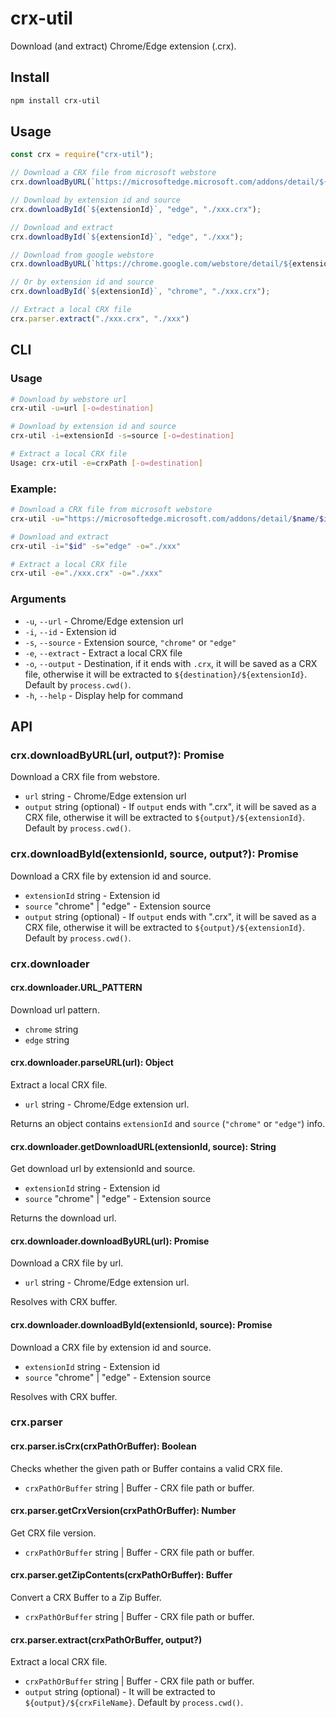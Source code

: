 # crx-util

Download (and extract) Chrome/Edge extension (.crx).

## Install

```bash
npm install crx-util
```

## Usage

```javascript
const crx = require("crx-util");

// Download a CRX file from microsoft webstore
crx.downloadByURL(`https://microsoftedge.microsoft.com/addons/detail/${extensionName}/${extensionId}`, "./xxx.crx");

// Download by extension id and source
crx.downloadById(`${extensionId}`, "edge", "./xxx.crx");

// Download and extract
crx.downloadById(`${extensionId}`, "edge", "./xxx");

// Download from google webstore
crx.downloadByURL(`https://chrome.google.com/webstore/detail/${extensionName}/${extensionId}`, "./xxx.crx");

// Or by extension id and source
crx.downloadById(`${extensionId}`, "chrome", "./xxx.crx");

// Extract a local CRX file
crx.parser.extract("./xxx.crx", "./xxx")
```

## CLI

### Usage

```bash
# Download by webstore url
crx-util -u=url [-o=destination]

# Download by extension id and source
crx-util -i=extensionId -s=source [-o=destination]

# Extract a local CRX file
Usage: crx-util -e=crxPath [-o=destination]
```

### Example:

```bash
# Download a CRX file from microsoft webstore
crx-util -u="https://microsoftedge.microsoft.com/addons/detail/$name/$id" -o="./xxx.crx"

# Download and extract
crx-util -i="$id" -s="edge" -o="./xxx"

# Extract a local CRX file
crx-util -e="./xxx.crx" -o="./xxx"
```

### Arguments

- `-u`, `--url`     - Chrome/Edge extension url
- `-i`, `--id`      - Extension id
- `-s`, `--source`  - Extension source, `"chrome"` or `"edge"`
- `-e`, `--extract` - Extract a local CRX file
- `-o`, `--output`  - Destination, if it ends with `.crx`, it will be saved as a CRX file, otherwise it will be extracted to `${destination}/${extensionId}`. Default by `process.cwd()`.
- `-h`, `--help`    - Display help for command

## API

### crx.downloadByURL(url, output?): Promise

Download a CRX file from webstore.

- `url` string - Chrome/Edge extension url
- `output` string (optional) - If `output` ends with ".crx", it will be saved as a CRX file, otherwise it will be extracted to `${output}/${extensionId}`. Default by `process.cwd()`.

### crx.downloadById(extensionId, source, output?): Promise

Download a CRX file by extension id and source.

- `extensionId` string - Extension id
- `source` "chrome" | "edge" - Extension source
- `output` string (optional) - If `output` ends with ".crx", it will be saved as a CRX file, otherwise it will be extracted to `${output}/${extensionId}`. Default by `process.cwd()`.

### crx.downloader

#### crx.downloader.URL_PATTERN

Download url pattern.

- `chrome` string
- `edge` string

#### crx.downloader.parseURL(url): Object

Extract a local CRX file.

- `url` string - Chrome/Edge extension url.

Returns an object contains `extensionId` and `source` (`"chrome"` or `"edge"`) info.

#### crx.downloader.getDownloadURL(extensionId, source): String

Get download url by extensionId and source.

- `extensionId` string - Extension id
- `source` "chrome" | "edge" - Extension source

Returns the download url.

#### crx.downloader.downloadByURL(url): Promise

Download a CRX file by url.

- `url` string - Chrome/Edge extension url.

Resolves with CRX buffer.

#### crx.downloader.downloadById(extensionId, source): Promise

Download a CRX file by extension id and source.

- `extensionId` string - Extension id
- `source` "chrome" | "edge" - Extension source

Resolves with CRX buffer.

### crx.parser

#### crx.parser.isCrx(crxPathOrBuffer): Boolean

Checks whether the given path or Buffer contains a valid CRX file.

- `crxPathOrBuffer` string | Buffer - CRX file path or buffer.

#### crx.parser.getCrxVersion(crxPathOrBuffer): Number

Get CRX file version.

- `crxPathOrBuffer` string | Buffer - CRX file path or buffer.

#### crx.parser.getZipContents(crxPathOrBuffer): Buffer

Convert a CRX Buffer to a Zip Buffer.

- `crxPathOrBuffer` string | Buffer - CRX file path or buffer.

#### crx.parser.extract(crxPathOrBuffer, output?)

Extract a local CRX file.

- `crxPathOrBuffer` string | Buffer - CRX file path or buffer.
- `output` string (optional) - It will be extracted to `${output}/${crxFileName}`. Default by `process.cwd()`.
